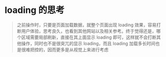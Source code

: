 # loading 的思考

> 之前操作时，只要是页面加载数据，就整个页面出现 loading 效果，容易打断用户体验，思考良久，也看到其他网站以及相关参考。终于觉得还是，哪个区域需要局部刷新，直接在其上面显示 loading 即可，这样就不会打断其他操作，同时也不是很突兀的显示 loading，而且 loading 加载多长时间也是很难把控的，因而更多是从视觉上来进行考虑
